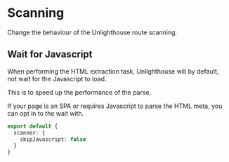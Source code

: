 # Scanning

Change the behaviour of the Unlighthouse route scanning.

## Wait for Javascript

When performing the HTML extraction task, Unlighthouse will by default, not wait for the Javascript to load.

This is to speed up the performance of the parse.

If your page is an SPA or requires Javascript to parse the HTML meta, you can opt in to the wait with.

```ts
export default {
  scanner: {
    skipJavascript: false
  }
}
```


